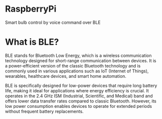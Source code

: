 # RaspberryPi
Smart bulb control by voice command over BLE

# What is BLE?
BLE stands for Bluetooth Low Energy, which is a wireless communication technology designed for short-range communication between devices. It is a power-efficient version of the classic Bluetooth technology and is commonly used in various applications such as IoT (Internet of Things), wearables, healthcare devices, and smart home automation.

BLE is specifically designed for low-power devices that require long battery life, making it ideal for applications where energy efficiency is crucial. It operates in the 2.4 GHz ISM (Industrial, Scientific, and Medical) band and offers lower data transfer rates compared to classic Bluetooth. However, its low power consumption enables devices to operate for extended periods without frequent battery replacements.
